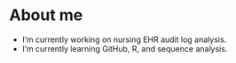 # About me

- I’m currently working on nursing EHR audit log analysis.
- I’m currently learning GitHub, R, and sequence analysis.
